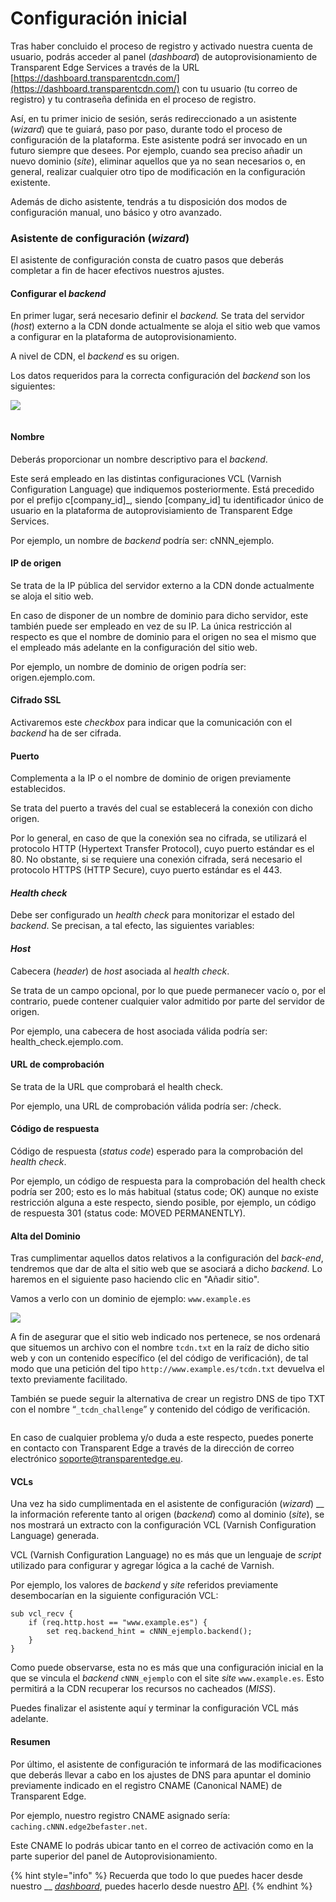 # Configuración inicial

Tras haber concluido el proceso de registro y activado nuestra cuenta de usuario, podrás acceder al panel (_dashboard_) de autoprovisionamiento de Transparent Edge Services a través de la URL [https://dashboard.transparentcdn.com/](https://dashboard.transparentcdn.com/) con tu usuario (tu correo de registro) y tu contraseña definida en el proceso de registro.&#x20;

Así, en tu primer inicio de sesión, serás redireccionado a un asistente (_wizard_) que te guiará, paso por paso, durante todo el proceso de configuración de la plataforma. Este asistente podrá ser invocado en un futuro siempre que desees. Por ejemplo, cuando sea preciso añadir un nuevo dominio (_site_), eliminar aquellos que ya no sean necesarios o, en general, realizar cualquier otro tipo de modificación en la configuración existente.

Además de dicho asistente, tendrás a tu disposición dos modos de configuración manual, uno básico y otro avanzado.

### Asistente de configuración (_wizard_)

El asistente de configuración consta de cuatro pasos que deberás completar a fin de hacer efectivos nuestros ajustes.

#### Configurar el _backend_

En primer lugar, será necesario definir el _backend._ Se trata del servidor (_host_) externo a la CDN donde actualmente se aloja el sitio web que vamos a configurar en la plataforma de autoprovisionamiento.

A nivel de CDN, el _backend_ es su origen.

Los datos requeridos para la correcta configuración del _backend_ son los siguientes:

![](<../../../.gitbook/assets/Captura de pantalla 2022-12-22 a las 16.31.02.png>)

<figure><img src="../../../.gitbook/assets/Captura de pantalla 2022-12-22 a las 16.33.42.png" alt=""><figcaption></figcaption></figure>



#### Nombre

Deberás proporcionar un nombre descriptivo para el _backend_.

Este será empleado en las distintas configuraciones VCL (Varnish Configuration Language) que indiquemos posteriormente. Está precedido por el prefijo c\[company\_id]\_, siendo \[company\_id] tu identificador único de usuario en la plataforma de autoprovisiamiento de Transparent Edge Services.

Por ejemplo, un nombre de _backend_ podría ser: cNNN\_ejemplo.

#### IP de origen

Se trata de la IP pública del servidor externo a la CDN donde actualmente se aloja el sitio web.

En caso de disponer de un nombre de dominio para dicho servidor, este también puede ser empleado en vez de su IP. La única restricción al respecto es que el nombre de dominio para el origen no sea el mismo que el empleado más adelante en la configuración del sitio web.

Por ejemplo, un nombre de dominio de origen podría ser: origen.ejemplo.com.

#### Cifrado SSL

Activaremos este _checkbox_ para indicar que la comunicación con el _backend_ ha de ser cifrada.

#### Puerto

Complementa a la IP o el nombre de dominio de origen previamente establecidos.

Se trata del puerto a través del cual se establecerá la conexión con dicho origen.

Por lo general, en caso de que la conexión sea no cifrada, se utilizará el protocolo HTTP (Hypertext Transfer Protocol), cuyo puerto estándar es el 80. No obstante, si se requiere una conexión cifrada, será necesario el protocolo HTTPS (HTTP Secure), cuyo puerto estándar es el 443.

#### _Health check_

Debe ser configurado un _health check_ para monitorizar el estado del _backend_. Se precisan, a tal efecto, las siguientes variables:

#### _Host_

Cabecera (_header_) de _host_ asociada al _health check_.

Se trata de un campo opcional, por lo que puede permanecer vacío o, por el contrario, puede contener cualquier valor admitido por parte del servidor de origen.

Por ejemplo, una cabecera de host asociada válida podría ser: health\_check.ejemplo.com.

#### URL de comprobación

Se trata de la URL que comprobará el health check.

Por ejemplo, una URL de comprobación válida podría ser: /check.

#### Código de respuesta

Código de respuesta (_status code_) esperado para la comprobación del _health check_.

Por ejemplo, un código de respuesta para la comprobación del health check podría ser 200; esto es lo más habitual (status code; OK) aunque no existe restricción alguna a este respecto, siendo posible, por ejemplo, un código de respuesta 301 (status code: MOVED PERMANENTLY).

#### Alta del Dominio

Tras cumplimentar aquellos datos relativos a la configuración del _back-end_, tendremos que dar de alta el sitio web que se asociará a dicho _backend_. Lo haremos en el siguiente paso haciendo clic en "Añadir sitio".

Vamos a verlo con un dominio de ejemplo: `www.example.es`

![](<../../../.gitbook/assets/Captura de pantalla 2022-12-22 a las 16.37.49.png>)

A fin de asegurar que el sitio web indicado nos pertenece, se nos ordenará que situemos un archivo con el nombre `tcdn.txt` en la raíz de dicho sitio web y con un contenido específico (el del código de verificación), de tal modo que una petición del tipo `http://www.example.es/tcdn.txt` devuelva el texto previamente facilitado.&#x20;

También se puede seguir la alternativa de crear un registro DNS de tipo TXT con el nombre “`_tcdn_challenge`” y contenido del código de verificación.

<figure><img src="../../../.gitbook/assets/Captura de pantalla 2022-12-22 a las 16.39.51.png" alt=""><figcaption></figcaption></figure>

En caso de cualquier problema y/o duda a este respecto, puedes ponerte en contacto con Transparent Edge a través de la dirección de correo electrónico [soporte@transparentedge.eu](mailto:soporte@transparentcdn.com).

#### VCLs

Una vez ha sido cumplimentada en el asistente de configuración (_wizard_) __ la información referente tanto al origen (_backend_) como al dominio (_site_), se nos mostrará un extracto con la configuración VCL (Varnish Configuration Language) generada.

VCL (Varnish Configuration Language) no es más que un lenguaje de _script_ utilizado para configurar y agregar lógica a la caché de Varnish.&#x20;

Por ejemplo, los valores de _backend_ y _site_ referidos previamente desembocarían en la siguiente configuración VCL:

```clike
sub vcl_recv {
    if (req.http.host == "www.example.es") {
        set req.backend_hint = cNNN_ejemplo.backend();
    }
}
```

Como puede observarse, esta no es más que una configuración inicial en la que se vincula el _backend_ `cNNN_ejemplo` con el site _site_ `www.example.es`. Esto permitirá a la CDN recuperar los recursos no cacheados (_MISS_).

Puedes finalizar el asistente aquí y terminar la configuración VCL más adelante.

#### Resumen

Por último, el asistente de configuración te informará de las modificaciones que deberás llevar a cabo en los ajustes de DNS para apuntar el dominio previamente indicado en el registro CNAME (Canonical NAME) de Transparent Edge.

Por ejemplo, nuestro registro CNAME asignado sería: `caching.cNNN.edge2befaster.net`.

Este CNAME lo podrás ubicar tanto en el correo de activación como en la parte superior del panel de Autoprovisionamiento.



{% hint style="info" %}
Recuerda que todo lo que puedes hacer desde nuestro __ [_dashboard_](https://dashboard.transparetncdn.com), puedes hacerlo desde nuestro [API](../../faq/glosario/api.md).
{% endhint %}

